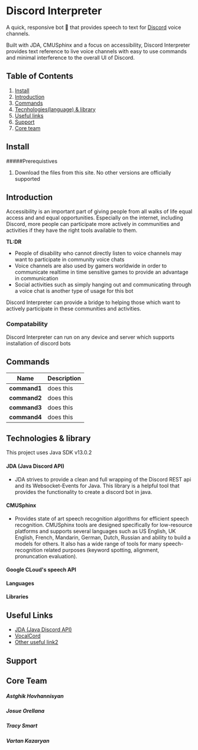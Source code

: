 # Discord Interpreter

A quick, responsive bot :robot: that provides speech to text for [Discord](https://www.google.com "Discord Homepage") voice channels.

Built with JDA, CMUSphinx and a focus on accessibility, Discord Interpreter provides text reference to live voice channels with easy to use commands and minimal interference to the overall UI of Discord.

## Table of Contents
1. [Install](#install)
2. [Introduction](#introduction)
3. [Commands](#commands)
4. [Tecnhologies(language) & library](#technologies-and-library)
5. [Useful links](#useful-links)
6. [Support](#support)
7. [Core team](#core-team)

## Install

#####Prerequistives

1. Download the files from this site. No other versions are officially supported

## Introduction

Accessibility is an important part of giving people from all walks of life equal access and and equal opportunities. Especially on the internet, including Discord, more people can participate more actively in communities and activities if they have the right tools available to them.

**TL:DR**

* People of disability who cannot directly listen to voice channels may want to participate in community voice chats
* Voice channels are also used by gamers worldwide in order to communicate realtime in time sensitive games to provide an advantage in communication
* Social activities such as simply hanging out and communicating through a voice chat is another type of usage for this bot

Discord Interpreter can provide a bridge to helping those which want to actively participate in these communities and activities.

### Compatability
Discord Interpreter can run on any device and server which supports installation of discord bots 

## Commands

| Name             | Description                                                              |
| ---------------- | ------------------------------------------------------------------------ |
| **command1**     | does this                                                                |
| **command2**     | does this                                                                |
| **command3**     | does this                                                                |
| **command4**     | does this                                                                |

## Technologies & library

This project uses Java SDK v13.0.2

#### JDA (Java Discord API)
* JDA strives to provide a clean and full wrapping of the Discord REST api and its Websocket-Events for Java. This library is a helpful tool that provides the functionality to create a discord bot in java.
#### CMUSphinx
* Provides state of art speech recognition algorithms for efficient speech recognition. CMUSphinx tools are designed specifically for low-resource platforms and supports several languages such as US English, UK English, French, Mandarin, German, Dutch, Russian and ability to build a models for others. It also has a wide range of tools for many speech-recognition related purposes (keyword spotting, alignment, pronuncation evaluation).
#### Google CLoud's speech API
#### Languages
#### Libraries

## Useful Links

* [JDA (Java Discord API)](https://github.com/DV8FromTheWorld/JDA "Java Discord API github home page")
* [VocalCord](https://github.com/wdavies973/VocalCord "Vocal Cord github home page")
* [Other useful link2](https://www.google.com "Blank Link")

## Support

## Core Team
##### Astghik Hovhannisyan
##### Josue Orellana
##### Tracy Smart
##### Vartan Kazaryan
